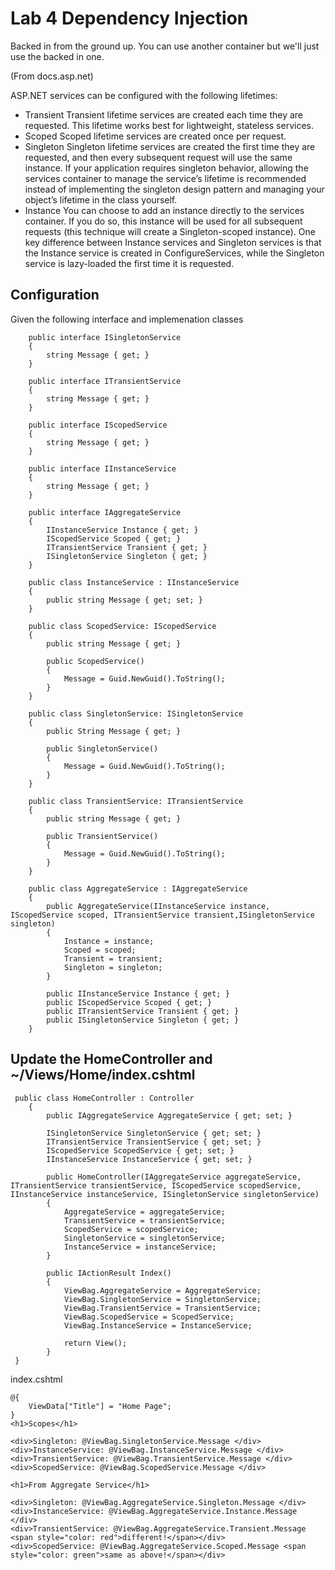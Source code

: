 # Lab 4 Dependency Injection
Backed in from the ground up.  You can use another container but we'll just use the backed in one.

(From docs.asp.net)

ASP.NET services can be configured with the following lifetimes:

* Transient
    Transient lifetime services are created each time they are requested. This lifetime works best for lightweight, stateless services.
* Scoped
    Scoped lifetime services are created once per request.
* Singleton
    Singleton lifetime services are created the first time they are requested, and then every subsequent request will use the same instance. If your application requires singleton behavior, allowing the services container to manage the service’s lifetime is recommended instead of implementing the singleton design pattern and managing your object’s lifetime in the class yourself.
* Instance
    You can choose to add an instance directly to the services container. If you do so, this instance will be used for all subsequent requests (this technique will create a Singleton-scoped instance). One key difference between Instance services and Singleton services is that the Instance service is created in ConfigureServices, while the Singleton service is lazy-loaded the first time it is requested.
    
 
## Configuration

Given the following interface and implemenation classes

````
    public interface ISingletonService
    {
        string Message { get; }
    }

    public interface ITransientService
    {
        string Message { get; }
    }

    public interface IScopedService
    {
        string Message { get; }
    }

    public interface IInstanceService
    {
        string Message { get; }
    }

    public interface IAggregateService
    {
        IInstanceService Instance { get; }
        IScopedService Scoped { get; }
        ITransientService Transient { get; }
        ISingletonService Singleton { get; }
    }
    
    public class InstanceService : IInstanceService
    {
        public string Message { get; set; }
    }
    
    public class ScopedService: IScopedService
    {
        public string Message { get; }

        public ScopedService()
        {
            Message = Guid.NewGuid().ToString();
        }
    }
    
    public class SingletonService: ISingletonService
    {
        public String Message { get; }

        public SingletonService()
        {
            Message = Guid.NewGuid().ToString();
        }
    }
    
    public class TransientService: ITransientService
    {
        public string Message { get; }

        public TransientService()
        {
            Message = Guid.NewGuid().ToString();
        }
    }
    
    public class AggregateService : IAggregateService
    {
        public AggregateService(IInstanceService instance, IScopedService scoped, ITransientService transient,ISingletonService singleton)
        {
            Instance = instance;
            Scoped = scoped;
            Transient = transient;
            Singleton = singleton;
        }

        public IInstanceService Instance { get; }
        public IScopedService Scoped { get; }
        public ITransientService Transient { get; }
        public ISingletonService Singleton { get; }
    }

````


## Update the HomeController and ~/Views/Home/index.cshtml

````
 public class HomeController : Controller
    {
        public IAggregateService AggregateService { get; set; }

        ISingletonService SingletonService { get; set; }
        ITransientService TransientService { get; set; }
        IScopedService ScopedService { get; set; }
        IInstanceService InstanceService { get; set; }

        public HomeController(IAggregateService aggregateService, ITransientService transientService, IScopedService scopedService, IInstanceService instanceService, ISingletonService singletonService)
        {
            AggregateService = aggregateService;
            TransientService = transientService;
            ScopedService = scopedService;
            SingletonService = singletonService;
            InstanceService = instanceService;
        }

        public IActionResult Index()
        {
            ViewBag.AggregateService = AggregateService;
            ViewBag.SingletonService = SingletonService;
            ViewBag.TransientService = TransientService;
            ViewBag.ScopedService = ScopedService;
            ViewBag.InstanceService = InstanceService;

            return View();
        }
 }

````

index.cshtml
````
@{
    ViewData["Title"] = "Home Page";
}
<h1>Scopes</h1>

<div>Singleton: @ViewBag.SingletonService.Message </div>
<div>InstanceService: @ViewBag.InstanceService.Message </div>
<div>TransientService: @ViewBag.TransientService.Message </div>
<div>ScopedService: @ViewBag.ScopedService.Message </div>

<h1>From Aggregate Service</h1>

<div>Singleton: @ViewBag.AggregateService.Singleton.Message </div>
<div>InstanceService: @ViewBag.AggregateService.Instance.Message </div>
<div>TransientService: @ViewBag.AggregateService.Transient.Message <span style="color: red">different!</span></div>
<div>ScopedService: @ViewBag.AggregateService.Scoped.Message <span style="color: green">same as above!</span></div>
````